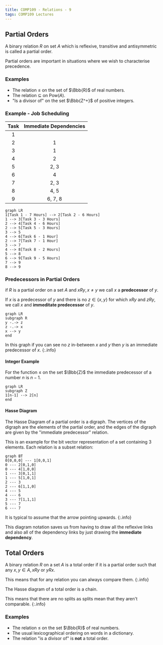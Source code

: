 ```yaml
---
title: COMP109 - Relations - 9
tags: COMP109 Lectures
---
```

## Partial Orders
A binary relation $R$ on set $A$ which is reflexive, transitive and antisymmetric is called  a partial order.

Partial orders are important in situations where we wish to characterise precedence.

### Examples
* The relation $\leq$ on the set of $\Bbb{R}$ of real numbers.
* The relation $\subseteq$ on $\text{Pow}(A)$.
* "Is a divisor of" on the set $\Bbb{Z^+}$ of positive integers.

### Example - Job Scheduling
| Task | Immediate Dependencies |
| :-: | :-: |
| 1 |  |
| 2 | 1 |
| 3 | 1 |
| 4 | 2 | 
| 5 | 2, 3 |
| 6 | 4 |
| 7 | 2, 3 |
| 8 | 4, 5 |
| 9 | 6, 7, 8 |

```mermaid
graph LR
1[Task 1 - 7 Hours] --> 2[Task 2 - 6 Hours]
1 --> 3[Task 3 - 3 Hours]
2 --> 4[Task 4 - 6 Hours]
2 --> 5[Task 5 - 3 Hours]
3 --> 5
4 --> 6[Task 6 - 1 Hour]
2 --> 7[Task 7 - 1 Hour]
3 --> 7
4 --> 8[Task 8 - 2 Hours]
5 --> 8
6 --> 9[Task 9 - 5 Hours]
7 --> 9
8 --> 9
```

### Predecessors in Partial Orders
if $R$ is a partial order on a set $A$ and $xRy, x\neq y$ we call $x$ a **predecessor** of $y$.

If $x$ is a predecessor of $y$ and there is no $z\in\{x,y\}$ for which $xRy$ and $zRy$, we call $x$ and **immeditate predecessor** of $y$.

```mermaid
graph LR
subgraph R
y -.-> z
z -.-> x
x --> y
end
```

In this graph if you can see no $z$ in-between $x$ and $y$ then $y$ is an immediate predecessor of $x$.
{:.info}

#### Integer Example
For the function $\leq$ on the set $\Bbb{Z}$ the immediate predecessor of a number $n$ is $n-1$.

```mermaid
graph LR
subgraph Z
1[n-1] --> 2[n]
end 
```

#### Hasse Diagram
The Hasse Diagram of a partial order is a digraph. The vertices of the digraph are the elements of the partial order, and the edges of the digraph are given by the "immediate predecessor" relation.

This is an example for the bit vector representation of a set containing 3 elements. Each relation is a subset relation:

```mermaid
graph BT
0[0,0,0] --- 1[0,0,1]
0 --- 2[0,1,0]
0 --- 4[1,0,0]
1 --- 3[0,1,1]
1 --- 5[1,0,1]
2 --- 3
2 --- 6[1,1,0]
4 --- 5
4 --- 6
3 --- 7[1,1,1]
5 --- 7
6 --- 7
```

It is typical to assume that the arrow pointing upwards.
{:.info}

This diagram notation saves us from having to draw all the reflexive links and also all of the dependency links by just drawing the **immediate dependency**.

## Total Orders
A binary relation $R$ on a set $A$ is a total order if it is a partial order such that any $x,y\in A,xRy$ or $yRx$.

This means that for any relation you can always compare them.
{:.info}

The Hasse diagram of a total order is a chain.

This means that there are no splits as splits mean that they aren't comparable.
{:.info}

### Examples
* The relation $\leq$ on the set $\Bbb{R}$ of real numbers.
* The usual lexicographical ordering on words in a dictionary.
* The relation "is a divisor of" is **not** a total order.